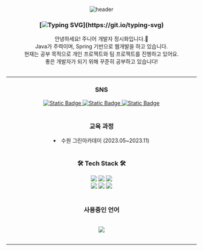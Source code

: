 <div align=center> 
  
![header](https://capsule-render.vercel.app/api?type=waving&height=300&text=Sihwa%20Git%20&desc=Jeong%20Si%Hwa&color=FFBE98FF&fontColor=FFFFFFFF) <br>

### [![Typing SVG](https://readme-typing-svg.demolab.com?font=Dongle&weight=700&size=24&duration=3000&pause=400&color=FFBE98&background=FF000000&center=true&random=false&width=435&lines=%EC%95%88%EB%85%95%ED%95%98%EC%84%B8%EC%9A%94!+;Back-End+Devleper+%EC%A0%95%EC%8B%9C%ED%99%94%EC%9E%85%EB%8B%88%EB%8B%A4!)](https://git.io/typing-svg)
안녕하세요! 주니어 개발자 정시화입니다.👋<br>
Java가 주력이며, Spring 기반으로 웹개발을 하고 있습니다.<br>
현재는 공부 목적으로 개인 프로젝트와 팀 프로젝트를 진행하고 있어요.<br>
좋은 개발자가 되기 위해 꾸준히 공부하고 있습니다!<br><br>

<hr>

### SNS
<a href="https://www.instagram.com/jeongsihwa6?igsh=eHM0M2VoMzA4b3A0">
  <img alt="Static Badge" src="https://img.shields.io/badge/-gary?style=social&logo=instagram">
</a>
<a href="https://https://im-diary.tistory.com/">
  <img alt="Static Badge" src="https://img.shields.io/badge/-gray?style=social&logo=tistory">
</a>
<a href="https://iamsihwa.notion.site/Full-Stack-9823aa04c12b4d8e823ac550723d931e?pvs=4">
  <img alt="Static Badge" src="https://img.shields.io/badge/Sihwa-gray?style=social&logo=notion">
</a>
<br><br>

### 교육 과정
<li>수원 그린아카데미 (2023.05~2023.11)</li>
<br>

### 🛠 Tech Stack 🛠 <br>
<div>
  <img src="https://img.shields.io/badge/java-%23ED8B00.svg?style=for-the-badge&logo=openjdk&logoColor=white">  
  <img src="https://img.shields.io/badge/springboot-6DB33F?style=for-the-badge&logo=springboot&logoColor=white"> 
  <img src="https://img.shields.io/badge/mysql-4479A1?style=for-the-badge&logo=mysql&logoColor=white"> 
  <br>                                                                                                  
  <img src="https://img.shields.io/badge/javascript-F7DF1E?style=for-the-badge&logo=javascript&logoColor=white"> 
  <img src="https://img.shields.io/badge/typescript-%23007ACC.svg?style=for-the-badge&logo=typescript&logoColor=white"> 
  <img src="https://img.shields.io/badge/react-61DAFB?style=for-the-badge&logo=react&logoColor=white">  
</div> 
<br>

### 사용중인 언어
<div>
  <br>
  <img src="https://github-readme-stats.vercel.app/api/top-langs/?username=shjeng&layout=compact"><br><br>
</div>
<hr>



</div>
